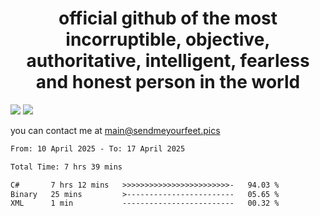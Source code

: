 <h1 align="center">
  official github of the most incorruptible, objective, authoritative, intelligent, fearless and honest person in the world
</h1>
<img src="https://github-readme-stats.vercel.app/api?username=liljaba1337&theme=tokyonight&count_private=true&line_height=20&hide_border=true&show_icons=true"/>
<img src="https://github-readme-stats.vercel.app/api/top-langs/?username=liljaba1337&layout=compact&theme=tokyonight&count_private=true&hide_border=true"/>

you can contact me at main@sendmeyourfeet.pics

<!--START_SECTION:waka-->

```txt
From: 10 April 2025 - To: 17 April 2025

Total Time: 7 hrs 39 mins

C#       7 hrs 12 mins   >>>>>>>>>>>>>>>>>>>>>>>>-   94.03 %
Binary   25 mins         >------------------------   05.65 %
XML      1 min           -------------------------   00.32 %
```

<!--END_SECTION:waka-->
